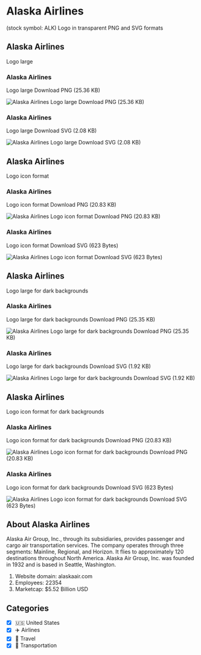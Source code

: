 # Alaska Airlines
 (stock symbol: ALK) Logo in transparent PNG and SVG formats

## Alaska Airlines
 Logo large

### Alaska Airlines
 Logo large Download PNG (25.36 KB)

![Alaska Airlines
 Logo large Download PNG (25.36 KB)](/img/orig/ALK_BIG-68d0a9e3.png)

### Alaska Airlines
 Logo large Download SVG (2.08 KB)

![Alaska Airlines
 Logo large Download SVG (2.08 KB)](/img/orig/ALK_BIG-4c215ea3.svg)

## Alaska Airlines
 Logo icon format

### Alaska Airlines
 Logo icon format Download PNG (20.83 KB)

![Alaska Airlines
 Logo icon format Download PNG (20.83 KB)](/img/orig/ALK-684498d5.png)

### Alaska Airlines
 Logo icon format Download SVG (623 Bytes)

![Alaska Airlines
 Logo icon format Download SVG (623 Bytes)](/img/orig/ALK-dc99a7e5.svg)

## Alaska Airlines
 Logo large for dark backgrounds

### Alaska Airlines
 Logo large for dark backgrounds Download PNG (25.35 KB)

![Alaska Airlines
 Logo large for dark backgrounds Download PNG (25.35 KB)](/img/orig/ALK_BIG.D-04482f4b.png)

### Alaska Airlines
 Logo large for dark backgrounds Download SVG (1.92 KB)

![Alaska Airlines
 Logo large for dark backgrounds Download SVG (1.92 KB)](/img/orig/ALK_BIG.D-6248adf9.svg)

## Alaska Airlines
 Logo icon format for dark backgrounds

### Alaska Airlines
 Logo icon format for dark backgrounds Download PNG (20.83 KB)

![Alaska Airlines
 Logo icon format for dark backgrounds Download PNG (20.83 KB)](/img/orig/ALK.D-f1f6757c.png)

### Alaska Airlines
 Logo icon format for dark backgrounds Download SVG (623 Bytes)

![Alaska Airlines
 Logo icon format for dark backgrounds Download SVG (623 Bytes)](/img/orig/ALK.D-d96f3831.svg)

## About Alaska Airlines


Alaska Air Group, Inc., through its subsidiaries, provides passenger and cargo air transportation services. The company operates through three segments: Mainline, Regional, and Horizon. It flies to approximately 120 destinations throughout North America. Alaska Air Group, Inc. was founded in 1932 and is based in Seattle, Washington.

1. Website domain: alaskaair.com
2. Employees: 22354
3. Marketcap: $5.52 Billion USD


## Categories
- [x] 🇺🇸 United States
- [x] ✈️ Airlines
- [x] 🌴 Travel
- [x] 🚚 Transportation
